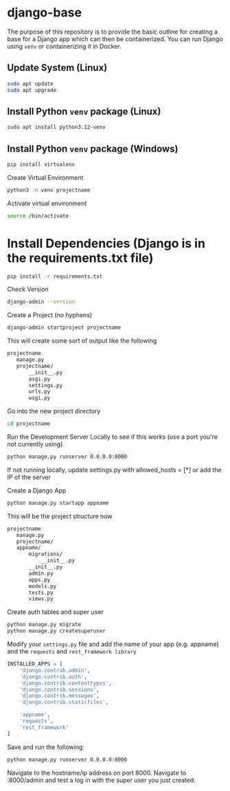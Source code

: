 # django-base
The purpose of this repository is to provide the basic outline for creating a base for a Django app which can then be containerized. You can run Django using `venv` or containerizing it in Docker.

## Update System (Linux)
```bash
sudo apt update
sudo apt upgrade
```

## Install Python `venv` package (Linux)
```bash
sudo apt install python3.12-venv
```

## Install Python `venv` package (Windows)
```powershell
pip install virtualenv
```

Create Virtual Environment
```bash
python3 -m venv projectname
```

Activate virtual environment
```bash
source /bin/activate
```

# Install Dependencies (Django is in the requirements.txt file)
```bash
pip install -r requirements.txt 
```

Check Version
```bash
django-admin --version
```

Create a Project (no hyphens)
```bash
django-admin startproject projectname
```

This will create some sort of output like the following
```bash
projectname  
   manage.py  
   projectname/  
       __init__.py  
       asgi.py  
       settings.py  
       urls.py  
       wsgi.py
```

Go into the new project directory
```bash
cd projectname
```

Run the Development Server Locally to see if this works (use a port you're not currently using)
```bash
python manage.py runserver 0.0.0.0:8000
```

If not running locally, update settings.py with allowed_hosts = [*] or add the IP of the server

Create a Django App
```bash
python manage.py startapp appname
```

This will be the project structure now
```bash
projectname  
   manage.py
   projectname/  
   appname/
       migrations/  
           __init__.py  
       __init__.py  
       admin.py  
       apps.py  
       models.py  
       tests.py  
       views.py
```
Create auth tables and super user
```bash
python manage.py migrate
python manage.py createsuperuser
```

Modify your `settings.py` file and add the name of your app (e.g. appname) and the `requests` and `rest_framework library`
```python
INSTALLED_APPS = [
    'django.contrib.admin',
    'django.contrib.auth',
    'django.contrib.contenttypes',
    'django.contrib.sessions',
    'django.contrib.messages',
    'django.contrib.staticfiles',

    'appname',
    'requests',
    'rest_framework'
]
```

Save and run the following:
```bash
python manage.py runserver 0.0.0.0:8000
```

Navigate to the hostname/ip address on port 8000. Navigate to <host-ip>:8000/admin and test a log in with the super user you just created.
